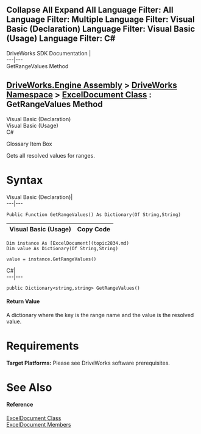 Collapse All Expand All Language Filter: All  Language Filter: Multiple  Language Filter: Visual Basic (Declaration) Language Filter: Visual Basic (Usage) Language Filter: C#  
---  
DriveWorks SDK Documentation  |   
---|---  
GetRangeValues Method   
  
[DriveWorks.Engine Assembly](topic2156.md) > [DriveWorks Namespace](topic2159.md) > [ExcelDocument Class](topic2834.md) : GetRangeValues Method  
---  
  
Visual Basic (Declaration)    
Visual Basic (Usage)    
C# 

Glossary Item Box

Gets all resolved values for ranges. 

# Syntax

Visual Basic (Declaration)|   
---|---  
      
    
    Public Function GetRangeValues() As Dictionary(Of String,String)  
  
Visual Basic (Usage)| Copy Code  
---|---  
      
    
    Dim instance As [ExcelDocument](topic2834.md)
    Dim value As Dictionary(Of String,String)
     
    value = instance.GetRangeValues()  
  
C#|   
---|---  
      
    
    public Dictionary<string,string> GetRangeValues()  
  
#### Return Value

A dictionary where the key is the range name and the value is the resolved value.

# Requirements

**Target Platforms:** Please see DriveWorks software prerequisites.

# See Also

#### Reference

[ExcelDocument Class](topic2834.md)   
[ExcelDocument Members](topic2835.md)


